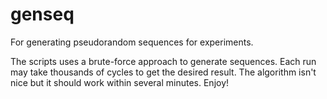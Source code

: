# genseq 
For generating pseudorandom sequences for experiments.

The scripts uses a brute-force approach to generate sequences. Each run may take thousands of cycles to get the desired result. The algorithm isn't nice but it should work within several minutes. Enjoy!
 
